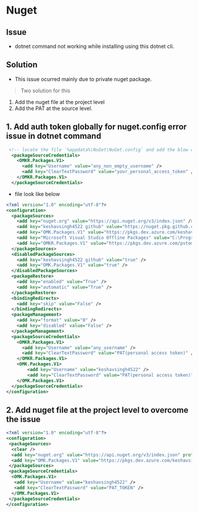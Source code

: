 # Nuget

## Issue

- dotnet command not working while installing using this dotnet cli.

## Solution

- This issue ocurred mainly due to private nuget package.

> Two solution for this

1. Add the nuget file at the project level
2. Add the PAT at the source level.

## 1. Add auth token globally for nuget.config error issue in dotnet command

```xml
 <!-- locate the file `%appdata%\NuGet\NuGet.config` and add the blow change -->
  <packageSourceCredentials>
    <OMKR.Packages.V1>
      <add key="Username" value="any_non_empty_username" />
      <add key="ClearTextPassword" value="your_personal_access_token" />
    </OMKR.Packages.V1>
  </packageSourceCredentials>

```

- file look like below

```xml
<?xml version="1.0" encoding="utf-8"?>
<configuration>
  <packageSources>
    <add key="nuget.org" value="https://api.nuget.org/v3/index.json" />
    <add key="keshavsingh4522 github" value="https://nuget.pkg.github.com/keshavsingh4522/index.json" />
    <add key="OMK.Packages.V1" value="https://pkgs.dev.azure.com/keshavsingh4522/_packaging/OMK.Packages.V1/nuget/v3/index.json" />
    <add key="Microsoft Visual Studio Offline Packages" value="C:\Program Files (x86)\Microsoft SDKs\NuGetPackages\" />
    <add key="OMKR.Packages.V1" value="https://pkgs.dev.azure.com/pvtomkrltd-backend/_packaging/OMKR.Packages.V1/nuget/v3/index.json" />
  </packageSources>
  <disabledPackageSources>
    <add key="keshavsingh4522 github" value="true" />
    <add key="OMK.Packages.V1" value="true" />
  </disabledPackageSources>
  <packageRestore>
    <add key="enabled" value="True" />
    <add key="automatic" value="True" />
  </packageRestore>
  <bindingRedirects>
    <add key="skip" value="False" />
  </bindingRedirects>
  <packageManagement>
    <add key="format" value="0" />
    <add key="disabled" value="False" />
  </packageManagement>
  <packageSourceCredentials>
    <OMKR.Packages.V1>
      <add key="Username" value="any_username" />
      <add key="ClearTextPassword" value="PAT(personal access token)" />
    </OMKR.Packages.V1>
    <OMK.Packages.V1>
        <add key="Username" value="keshavsingh4522" />
        <add key="ClearTextPassword" value="PAT(personal access token)" />
    </OMK.Packages.V1>
  </packageSourceCredentials>
</configuration>
```

## 2. Add nuget file at the project level to overcome the issue

```xml
<?xml version="1.0" encoding="utf-8"?>
<configuration>
 <packageSources>
  <clear />
  <add key="nuget.org" value="https://api.nuget.org/v3/index.json" protocolVersion="3" />
  <add key="OMK.Packages.V1" value="https://pkgs.dev.azure.com/keshavsingh4522/_packaging/OMK.Packages.V1/nuget/v3/index.json" />
 </packageSources>
 <packageSourceCredentials>
  <OMK.Packages.V1>
   <add key="Username" value="keshavsingh4522" />
   <add key="ClearTextPassword" value="PAT_TOKEN" />
  </OMK.Packages.V1>
 </packageSourceCredentials>
</configuration>
```
